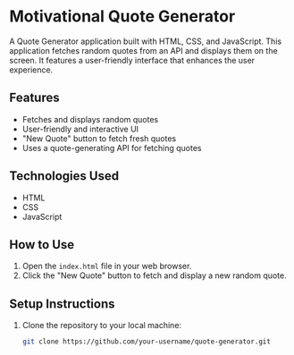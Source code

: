 # Motivational Quote Generator

A Quote Generator application built with HTML, CSS, and JavaScript. This application fetches random quotes from an API and displays them on the screen. It features a user-friendly interface that enhances the user experience.

## Features
- Fetches and displays random quotes
- User-friendly and interactive UI
- "New Quote" button to fetch fresh quotes
- Uses a quote-generating API for fetching quotes

## Technologies Used
- HTML
- CSS
- JavaScript

## How to Use
1. Open the `index.html` file in your web browser.
2. Click the "New Quote" button to fetch and display a new random quote.

## Setup Instructions
1. Clone the repository to your local machine:
   ```bash
   git clone https://github.com/your-username/quote-generator.git

